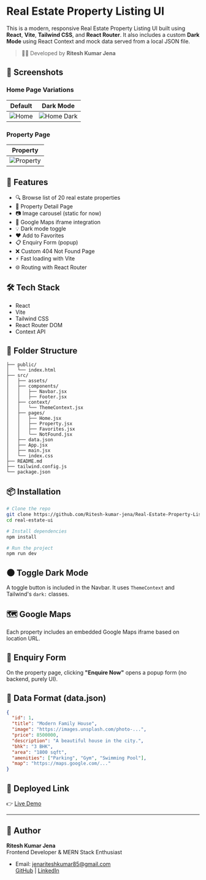 # Real Estate Property Listing UI

This is a modern, responsive Real Estate Property Listing UI built using **React**, **Vite**, **Tailwind CSS**, and **React Router**. It also includes a custom **Dark Mode** using React Context and mock data served from a local JSON file.

> 👨‍💻 Developed by **Ritesh Kumar Jena**

## 📸 Screenshots

### Home Page Variations

| Default | Dark Mode |
|---------|-----------|
| ![Home](https://res.cloudinary.com/dy9gltg7s/image/upload/v1760206658/Screenshot_2025-10-11_234140_xnacfm.png) | ![Home Dark](https://res.cloudinary.com/dy9gltg7s/image/upload/v1760206729/Screenshot_2025-10-11_234226_qantaw.png) |

### Property Page

| Property |
|--------|
| ![Property](https://res.cloudinary.com/dy9gltg7s/image/upload/v1760206790/Screenshot_2025-10-11_234340_jz3mhn.png) |


## 🚀 Features

- 🔍 Browse list of 20 real estate properties
- 🏡 Property Detail Page
- 📷 Image carousel (static for now)
- 📍 Google Maps iframe integration
- 💡 Dark mode toggle
- ❤️ Add to Favorites
- 📋 Enquiry Form (popup)
- ❌ Custom 404 Not Found Page
- ⚡ Fast loading with Vite
- 🌐 Routing with React Router

## 🛠 Tech Stack

- React
- Vite
- Tailwind CSS
- React Router DOM
- Context API

## 📁 Folder Structure

```
├── public/
│   └── index.html
├── src/
│   ├── assets/
│   ├── components/
│   │   ├── Navbar.jsx
│   │   ├── Footer.jsx
│   ├── context/
│   │   └── ThemeContext.jsx
│   ├── pages/
│   │   ├── Home.jsx
│   │   ├── Property.jsx
│   │   ├── Favorites.jsx
│   │   └── NotFound.jsx
│   ├── data.json
│   ├── App.jsx
│   ├── main.jsx
│   └── index.css
├── README.md
├── tailwind.config.js
└── package.json
```

## 📦 Installation

```bash
# Clone the repo
git clone https://github.com/Ritesh-kumar-jena/Real-Estate-Property-Listing-UI.git
cd real-estate-ui

# Install dependencies
npm install

# Run the project
npm run dev
```

## 🌑 Toggle Dark Mode

A toggle button is included in the Navbar. It uses `ThemeContext` and Tailwind's `dark:` classes.

## 🗺 Google Maps

Each property includes an embedded Google Maps iframe based on location URL.

## 💌 Enquiry Form

On the property page, clicking **"Enquire Now"** opens a popup form (no backend, purely UI).

## 📃 Data Format (data.json)

```json
{
  "id": 1,
  "title": "Modern Family House",
  "image": "https://images.unsplash.com/photo-...",
  "price": 8500000,
  "description": "A beautiful house in the city.",
  "bhk": "3 BHK",
  "area": "1800 sqft",
  "amenities": ["Parking", "Gym", "Swimming Pool"],
  "map": "https://maps.google.com/..."
}
```

## 🔗 Deployed Link

👉 [Live Demo](https://monumental-cobbler-1a76b5.netlify.app/)

---

## 💼 Author

**Ritesh Kumar Jena**  
Frontend Developer & MERN Stack Enthusiast 
- Email: jenariteshkumar85@gmail.com  
[GitHub](https://github.com/Ritesh-kumar-jena) | [LinkedIn](http://www.linkedin.com/in/ritesh-kumar-jena-aa6407270)

